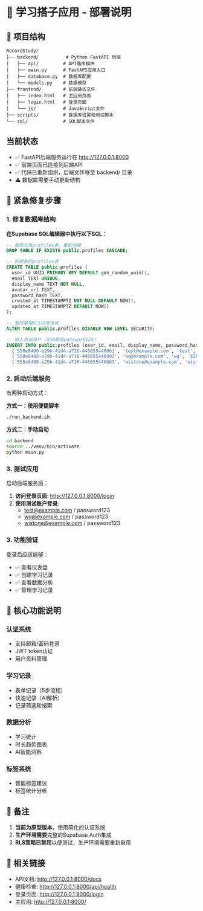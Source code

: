 # 🚀 学习搭子应用 - 部署说明

## 📁 项目结构
```
RecordStudy/
├── backend/          # Python FastAPI 后端
│   ├── api/         # API路由模块
│   ├── main.py      # FastAPI应用入口
│   ├── database.py  # 数据库配置
│   └── models.py    # 数据模型
├── frontend/        # 前端静态文件
│   ├── index.html   # 主应用页面
│   ├── login.html   # 登录页面
│   └── js/          # JavaScript文件
├── scripts/         # 数据库设置和测试脚本
└── sql/             # SQL脚本文件
```

## 当前状态
- ✅ FastAPI后端服务运行在 http://127.0.0.1:8000
- ✅ 前端页面已连接到后端API
- ✅ 代码已重新组织，后端文件移至 backend/ 目录
- ⚠️ 数据库需要手动更新结构

## 🔧 紧急修复步骤

### 1. 修复数据库结构

**在Supabase SQL编辑器中执行以下SQL：**

```sql
-- 删除现有profiles表，重新创建
DROP TABLE IF EXISTS public.profiles CASCADE;

-- 创建新的profiles表
CREATE TABLE public.profiles (
  user_id UUID PRIMARY KEY DEFAULT gen_random_uuid(),
  email TEXT UNIQUE,
  display_name TEXT NOT NULL,
  avatar_url TEXT,
  password_hash TEXT,
  created_at TIMESTAMPTZ NOT NULL DEFAULT NOW(),
  updated_at TIMESTAMPTZ DEFAULT NOW()
);

-- 暂时禁用RLS以便测试
ALTER TABLE public.profiles DISABLE ROW LEVEL SECURITY;

-- 插入测试用户（密码都是password123）
INSERT INTO public.profiles (user_id, email, display_name, password_hash, created_at, updated_at) VALUES
  ('550e8400-e29b-41d4-a716-446655440001', 'test@example.com', 'test', '$2b$12$LQv3c1yqBWVHxkd0LHAkCOYz6TtxMQJqhN8/LewnTgFAKzfz9NQ3q', NOW(), NOW()),
  ('550e8400-e29b-41d4-a716-446655440002', 'wq@example.com', 'wq', '$2b$12$LQv3c1yqBWVHxkd0LHAkCOYz6TtxMQJqhN8/LewnTgFAKzfz9NQ3q', NOW(), NOW()),
  ('550e8400-e29b-41d4-a716-446655440003', 'wistone@example.com', 'wistone', '$2b$12$LQv3c1yqBWVHxkd0LHAkCOYz6TtxMQJqhN8/LewnTgFAKzfz9NQ3q', NOW(), NOW());
```

### 2. 启动后端服务

有两种启动方式：

**方式一：使用便捷脚本**
```bash
./run_backend.sh
```

**方式二：手动启动**
```bash
cd backend
source ../venv/bin/activate
python main.py
```

### 3. 测试应用

启动后端服务后：

1. **访问登录页面**: http://127.0.0.1:8000/login
2. **使用测试账户登录**:
   - test@example.com / password123
   - wq@example.com / password123  
   - wistone@example.com / password123

### 3. 功能验证

登录后应该能够：
- ✅ 查看仪表盘
- ✅ 创建学习记录
- ✅ 查看数据分析
- ✅ 管理学习记录

## 🎯 核心功能说明

### 认证系统
- 支持邮箱/密码登录
- JWT token认证
- 用户资料管理

### 学习记录
- 表单记录（5步流程）
- 快速记录（AI解析）
- 记录筛选和搜索

### 数据分析
- 学习统计
- 时长趋势图表
- AI智能洞察

### 标签系统
- 智能标签建议
- 标签统计分析

## 📝 备注

1. **当前为原型版本**，使用简化的认证系统
2. **生产环境需要**完整的Supabase Auth集成
3. **RLS策略已禁用**以便测试，生产环境需要重新启用

## 🔗 相关链接

- API文档: http://127.0.0.1:8000/docs  
- 健康检查: http://127.0.0.1:8000/api/health
- 登录页面: http://127.0.0.1:8000/login
- 主应用: http://127.0.0.1:8000/